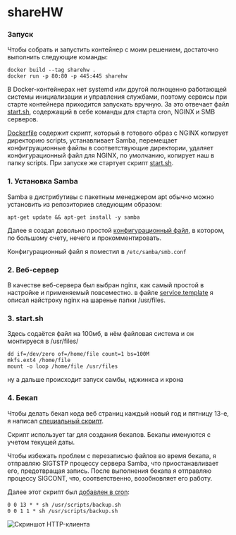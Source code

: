 # shareHW

### Запуск
Чтобы собрать и запустить контейнер с моим решением, достаточно выполнить следующие команды:
```shell
docker build --tag sharehw .
docker run -p 80:80 -p 445:445 sharehw
```
В Docker-контейнерах нет systemd или другой полноценно работающей системы инициализации и управления службами, поэтому сервисы при старте контейнера приходится запускать вручную. 
За это отвечает файл [start.sh](scripts/start.sh), содержащий в себе команды для старта cron, NGINX и SMB серверов.

[Dockerfile](Dockerfile) содержит скрипт, который в готового образ с NGINX копирует директорию scripts, устанавливает Samba, перемещает конфигруационные файлы в соответствующие директории, удаляет конфигурационный файл для NGINX, по умолчанию, копирует наш в папку scripts.
При запуске же стартует скрипт [start.sh](scripts/start.sh).


### 1. Установка Samba
Samba в дистрибутивы с пакетным менеджером apt обычно можно установить из репозиториев следующим образом:
```shell
apt-get update && apt-get install -y samba
```
Далее я создал довольно простой [конфигурационный файл](scripts/smb.conf), в котором, по большому счету, нечего и прокомментировать.

Конфигурационный файл я поместил в `/etc/samba/smb.conf`

### 2. Веб-сервер

В качестве веб-сервера был выбран nginx, как самый простой в настройке и применяемый повсеместно.
в файле [service.template](scripts/service.template) я описал найстроку nginx на шаренье папки /usr/files.


### 3. start.sh

Здесь содаётся файл на 100мб, в нём файловая система и он монтируеся в /usr/files/

```
dd if=/dev/zero of=/home/file count=1 bs=100M
mkfs.ext4 /home/file
mount -o loop /home/file /usr/files
```

ну а дальше происходит запуск самбы, нджинкса и крона

### 4. Бекап
Чтобы делать бекап кода веб страниц каждый новый год и пятницу 13-е, я написал [специальный скрипт](scripts/backup.sh).

Скрипт использует tar для создания бекапов. Бекапы именуются с учетом текущей даты.

Чтобы избежать проблем с перезаписью файлов во время бекапа, я отправляю SIGTSTP процессу сервера Samba, что приостанавливает его, предотвращая запись. После выполнения бекапа я отправляю процессу SIGCONT, что, соответственно, возобновляет его работу.

Далее этот скрипт был [добавлен в cron](scripts/crontab):
```
0 0 13 * * sh /usr/scripts/backup.sh
0 0 1 1 * sh /usr/scripts/backup.sh
```

![Скриншот HTTP-клиента](https://ibb.co/GRg0gmd "Скриншот HTTP-клиента")
